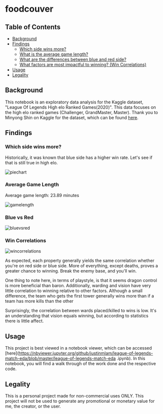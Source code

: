 # foodcouver

## Table of Contents
* [Background](#background)
* [Findings](#findings)
  * [Which side wins more?](#which-side-wins-more)
  * [What is the average game length?](#average-game-length)
  * [What are the differences between blue and red side?](#blue-vs-red)
  * [What factors are most impactful to winning? (Win Correlations)](#win-correlations)
* [Usage](#usage)
* [Legality](#legality)

## Background
This notebook is an exploratory data analysis for the Kaggle dataset, "League Of Legends High elo Ranked Games(2020)". This data focuses on the high elo ranked games (Challenger, GrandMaster, Master). Thank you to Minyong Shin on Kaggle for the dataset, which can be found [here](https://www.kaggle.com/gyejr95/league-of-legends-challenger-ranked-games2020).

## Findings

### Which side wins more?

Historically, it was known that blue side has a higher win rate. Let's see if that is still true in high elo.

![piechart](https://user-images.githubusercontent.com/50093891/80163054-cd52f080-8589-11ea-86cf-6b70a535e3be.png)


### Average Game Length

Average game length: 23.89 minutes

![gamelength](https://user-images.githubusercontent.com/50093891/80163072-d93eb280-8589-11ea-912a-a32626bdb415.png)


### Blue vs Red
![bluevsred](https://user-images.githubusercontent.com/50093891/80163095-e8bdfb80-8589-11ea-862a-b735743f7670.png)


### Win Correlations
![wincorrelations](https://user-images.githubusercontent.com/50093891/80163165-1a36c700-858a-11ea-8698-00f01910f6b8.png)

As expected, each property generally yields the same correlation whether you're on red side or blue side. More of everything, except deaths, proves a greater chance to winning. Break the enemy base, and you'll win.

One thing to note here, in terms of playstyle, is that it seems dragon control is more beneficial than baron. Additionally, warding and vision have very little correlation to winning relative to other factors. Although a small difference, the team who gets the first tower generally wins more than if a team has more kills than the other

Surprisingly, the correlation between wards placed/killed to wins is low. It's an understanding that vision equals winning, but according to statistics there is little affect.

## Usage

This project is best viewed in a notebook viewer, which can be accessed [here](https://nbviewer.jupyter.org/github/justinmlam/league-of-legends-match-eda/blob/master/league-of-legends-match-eda
.ipynb). In this notebook, you will find a walk through of the work done and the respective code.

## Legality
This is a personal project made for non-commercial uses ONLY. This project will not be used to generate any promotional or monetary value for me, the creator, or the user.